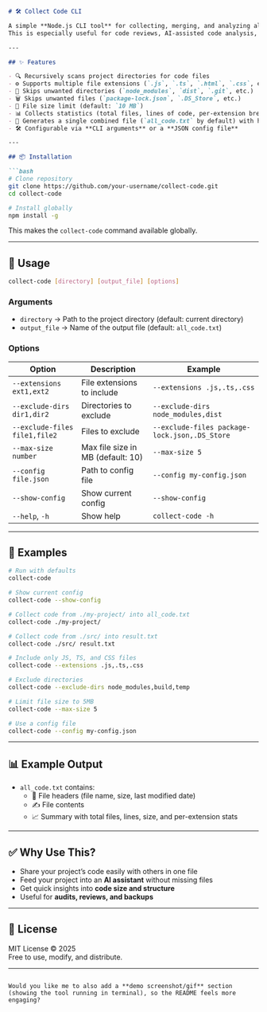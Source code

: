 ```markdown
# 🛠️ Collect Code CLI

A simple **Node.js CLI tool** for collecting, merging, and analyzing all code files in a project into a single text file.  
This is especially useful for code reviews, AI-assisted code analysis, documentation, or just getting a quick overview of a project.

---

## ✨ Features

- 🔍 Recursively scans project directories for code files  
- ⚙️ Supports multiple file extensions (`.js`, `.ts`, `.html`, `.css`, etc.)  
- 🚫 Skips unwanted directories (`node_modules`, `dist`, `.git`, etc.)  
- 🗑️ Skips unwanted files (`package-lock.json`, `.DS_Store`, etc.)  
- 📏 File size limit (default: `10 MB`)  
- 📊 Collects statistics (total files, lines of code, per-extension breakdown)  
- 📄 Generates a single combined file (`all_code.txt` by default) with headers and metadata  
- 🛠️ Configurable via **CLI arguments** or a **JSON config file**

---

## 📦 Installation

```bash
# Clone repository
git clone https://github.com/your-username/collect-code.git
cd collect-code

# Install globally
npm install -g
```

This makes the `collect-code` command available globally.

---

## 🚀 Usage

```bash
collect-code [directory] [output_file] [options]
```

### Arguments

- `directory` → Path to the project directory (default: current directory)  
- `output_file` → Name of the output file (default: `all_code.txt`)  

### Options

| Option | Description | Example |
|--------|-------------|---------|
| `--extensions ext1,ext2` | File extensions to include | `--extensions .js,.ts,.css` |
| `--exclude-dirs dir1,dir2` | Directories to exclude | `--exclude-dirs node_modules,dist` |
| `--exclude-files file1,file2` | Files to exclude | `--exclude-files package-lock.json,.DS_Store` |
| `--max-size number` | Max file size in MB (default: 10) | `--max-size 5` |
| `--config file.json` | Path to config file | `--config my-config.json` |
| `--show-config` | Show current config | `--show-config` |
| `--help`, `-h` | Show help | `collect-code -h` |

---

## 📖 Examples

```bash
# Run with defaults
collect-code

# Show current config
collect-code --show-config

# Collect code from ./my-project/ into all_code.txt
collect-code ./my-project/

# Collect code from ./src/ into result.txt
collect-code ./src/ result.txt

# Include only JS, TS, and CSS files
collect-code --extensions .js,.ts,.css

# Exclude directories
collect-code --exclude-dirs node_modules,build,temp

# Limit file size to 5MB
collect-code --max-size 5

# Use a config file
collect-code --config my-config.json
```

---

## 📊 Example Output

- `all_code.txt` contains:
  - 📄 File headers (file name, size, last modified date)  
  - ✍️ File contents  
  - 📈 Summary with total files, lines, size, and per-extension stats  

---

## ✅ Why Use This?

- Share your project’s code easily with others in one file  
- Feed your project into an **AI assistant** without missing files  
- Get quick insights into **code size and structure**  
- Useful for **audits, reviews, and backups**  

---

## 📜 License

MIT License © 2025  
Free to use, modify, and distribute.

---
```

Would you like me to also add a **demo screenshot/gif** section (showing the tool running in terminal), so the README feels more engaging?